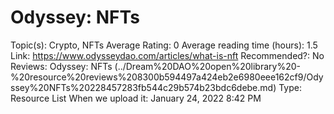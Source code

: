 # Odyssey: NFTs

Topic(s): Crypto, NFTs
Average Rating: 0
Average reading time (hours): 1.5
Link: https://www.odysseydao.com/articles/what-is-nft
Recommended?: No
Reviews: Odyssey: NFTs (../Dream%20DAO%20open%20library%20-%20resource%20reviews%208300b594497a424eb2e6980eee162cf9/Odyssey%20NFTs%20228457283fb544c29b574b23bdc6debe.md)
Type: Resource List
When we upload it: January 24, 2022 8:42 PM